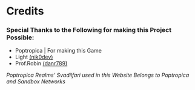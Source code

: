 # Credits

### Special Thanks to the Following for making this Project Possible:
- Poptropica | For making this Game
- Light [(nik0dev)](https://github.com/nik0dev) 
- Prof.Robin [(danr789)](https://github.com/danr789)


_Poptropica Realms' Svadilfari used in this Website Belongs to Poptropica and Sandbox Networks_